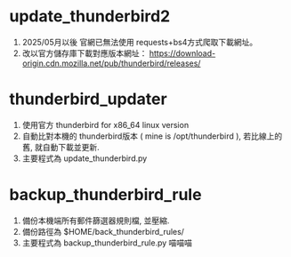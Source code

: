 # update_thunderbird2
1. 2025/05月以後 官網已無法使用 requests+bs4方式爬取下載網址。
2. 改以官方儲存庫下載對應版本網址： https://download-origin.cdn.mozilla.net/pub/thunderbird/releases/

# thunderbird_updater
1. 使用官方 thunderbird for x86_64 linux version
2. 自動比對本機的 thunderbird版本 ( mine is /opt/thunderbird ), 若比線上的舊, 就自動下載並更新.
3. 主要程式為 update_thunderbird.py

# backup_thunderbird_rule
1. 備份本機端所有郵件篩選器規則檔, 並壓縮.
2. 備份路徑為 $HOME/back_thunderbird_rules/
3. 主要程式為 backup_thunderbird_rule.py  喵喵喵
